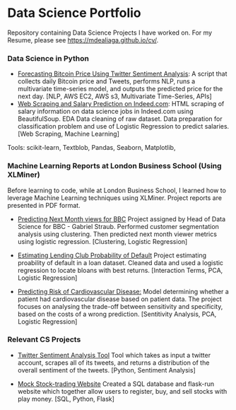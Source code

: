 # Data Science Portfolio

Repository containing Data Science Projects I have worked on. For my Resume, please see https://mdealiaga.github.io/cv/.

### Data Science in Python

* [Forecasting Bitcoin Price Using Twitter Sentiment Analysis](https://github.com/mdealiaga/DSI-Capstone/blob/master/Capstone-Part-4.ipynb): A script that collects daily Bitcoin price and Tweets, performs NLP, runs a multivariate time-series model, and outputs the predicted price for the next day. [NLP, AWS EC2, AWS s3, Multivariate Time-Series, APIs]
* [Web Scraping and Salary Prediction on Indeed.com](https://nbviewer.jupyter.org/github/mdealiaga/Job-Salary-Webscraping-and-Prediction/blob/master/Web%20Scraping%20Job%20Data.ipynb): HTML scraping of salary information on data science jobs in Indeed.com using BeautifulSoup. EDA Data cleaning of raw dataset. Data preparation for classification problem and use of Logistic Regression to predict salaries. [Web Scraping, Machine Learning]

Tools: scikit-learn, Textblob, Pandas, Seaborn, Matplotlib,
### Machine Learning Reports at London Business School (Using XLMiner)
Before learning to code, while at London Business School, I learned how to leverage Machine Learning techniques using XLMiner. Project reports are presented in PDF format.

* [Predicting Next Month views for BBC](https://github.com/mdealiaga/Portfolio/blob/master/Data%20Mining%20LBS/Predicting%20Next%20Month%20views%20for%20BBC/Predicting%20Next%20Month%20views%20for%20BBC.pdf) Project assigned by Head of Data Science for BBC - Gabriel Straub. Performed customer segmentation analysis using clustering. Then predicted next month viewer metrics using logistic regression. [Clustering, Logistic Regression]

* [Estimating Lending Club Probability of Default](https://github.com/mdealiaga/Portfolio/blob/master/Data%20Mining%20LBS/Estimating%20Lending%20Club%20Probability%20of%20Default/Estimating%20Lending%20Club%20Probability%20of%20Default.pdf) Project estimating proability of default in a loan dataset. Cleaned data and used a logistic regression to locate bloans with best returns. [Interaction Terms, PCA, Logistic Regression]

* [Predicting Risk of Cardiovascular Disease:](https://github.com/mdealiaga/Portfolio/blob/master/Data%20Mining%20LBS/Predicting%20Risk%20of%20Cardiovascular%20Disease/Predicting%20Risk%20of%20Cardiovascular%20Disease.pdf) Model determining whether a patient had cardiovascular disease based on patient data. The project focuses on analysing the trade-off between sensitivity and specificity, based on the costs of a wrong prediction. [Sentitivity Analysis, PCA, Logistic Regression]

### Relevant CS Projects

* [Twitter Sentiment Analysis Tool](https://github.com/mdealiaga/CS50/tree/master/pset6-python-sentiment-analysis/sentiments) Tool which takes as input a twitter account, scrapes all of its tweets, and returns a distribution of the overall sentiment of the tweets. [Python, Sentiment Analysis]

* [Mock Stock-trading Website](https://github.com/mdealiaga/CS50/tree/master/pset7-sql-finance/finance) Created a SQL database and flask-run website which together allow users to register, buy, and sell stocks with play money. [SQL, Python, Flask]
